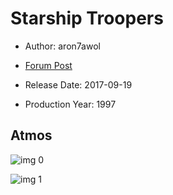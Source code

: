 # Starship Troopers

* Author: aron7awol

* [Forum Post](https://www.avsforum.com/threads/bass-eq-for-filtered-movies.2995212/post-56865796)

* Release Date: 2017-09-19
* Production Year: 1997

## Atmos

![img 0](https://fanart.tv/fanart/movies/563/moviethumb/starship-troopers-520527f8b9bc7.jpg)

![img 1](https://i.imgur.com/1hNfZSO.png)

